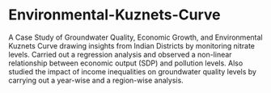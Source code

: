 # Environmental-Kuznets-Curve

A Case Study of Groundwater Quality, Economic Growth, and Environmental Kuznets Curve drawing insights from Indian Districts by monitoring nitrate levels. Carried out a regression analysis and observed a non-linear relationship between economic output (SDP) and pollution levels. Also studied the impact of income inequalities on groundwater quality levels by carrying out a year-wise and a region-wise analysis.
